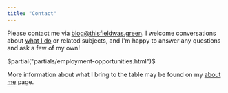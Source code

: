 ```yaml
---
title: "Contact"
---
```


Please contact me via [blog@thisfieldwas.green](mailto:blog@thisfieldwas.green). I welcome conversations about [what I do]($getRoute("about-me.html")$) or related subjects, and I'm happy to answer any questions and ask a few of my own!

$partial("partials/employment-opportunities.html")$

More information about what I bring to the table may be found on my [about me]($getRoute("about-me.html")$) page.
